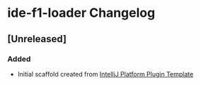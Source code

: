 <!-- Keep a Changelog guide -> https://keepachangelog.com -->

# ide-f1-loader Changelog

## [Unreleased]
### Added
- Initial scaffold created from [IntelliJ Platform Plugin Template](https://github.com/JetBrains/intellij-platform-plugin-template)
